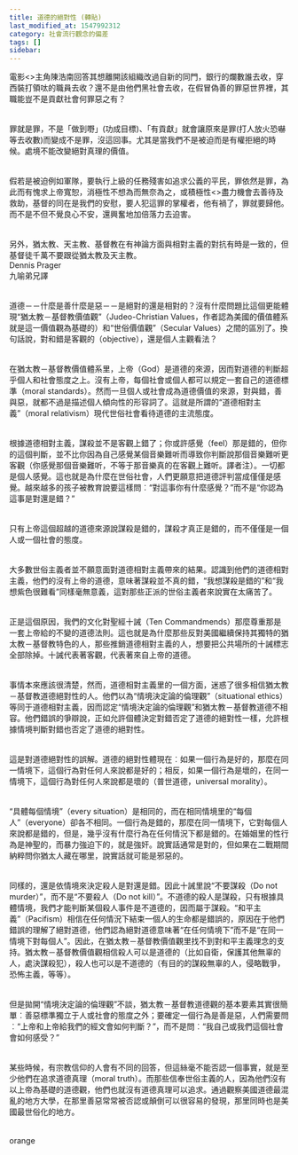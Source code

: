 ```yaml
---
title: 道德的絕對性 (轉貼)
last_modified_at: 1547992312
category: 社會流行觀念的偏差
tags: []
sidebar: 
---
```


<p>電影&lt;&gt;主角陳浩南回答其想離開該組織改過自新的同門，銀行的爛數誰去收，穿西裝打領呔的職員去收？還不是由他們黑社會去收，在假冒偽善的罪惡世界裡，其職能豈不是貢獻社會何罪惡之有？<br/><br/><br/>罪就是罪，不是「做到嘢」(功成目標)、「有貢獻」就會讓原來是罪(打人放火恐嚇等去收數)而變成不是罪，沒這回事。尤其是當我們不是被迫而是有權拒絕的時候。處境不能改變絕對真理的價值。<br/><br/><br/>假若是被迫例如軍隊，要執行上級的任務殘害如追求公義的平民，罪依然是罪，為此而有愧求上帝寬恕，消極性不想為而無奈為之，或積極性&lt;&gt;盡力機會去善待及救助，基督的同在是我們的安慰，要人犯這罪的掌權者，他有禍了，罪就要歸他。而不是不但不覺良心不安，還興奮地加倍落力去迫害。<br/><br/><br/>另外，猶太教、天主教、基督教在有神論方面與相對主義的對抗有時是一致的，但基督徒千萬不要跟從猶太教及天主教。<br/><!--more-->Dennis Prager<br/>九喻弟兄譯<br/><br/><br/>道德－－什麼是善什麼是惡－－是絕對的還是相對的？沒有什麼問題比這個更能體現“猶太教－基督教價值觀”（Judeo-Christian Values，作者認為美國的價值體系就是這一價值觀為基礎的）和“世俗價值觀”（Secular Values）之間的區別了。換句話說，對和錯是客觀的（objective），還是個人主觀看法？<br/><br/><br/>在猶太教－基督教價值體系里，上帝（God）是道德的來源，因而對道德的判斷超乎個人和社會態度之上。沒有上帝，每個社會或個人都可以規定一套自己的道德標準（moral standards）。然而一旦個人或社會成為道德價值的來源，對與錯，善與惡，就都不過是描述個人傾向性的形容詞了。這就是所謂的“道德相對主義”（moral relativism）現代世俗社會看待道德的主流態度。<br/><br/><br/>根據道德相對主義，謀殺並不是客觀上錯了；你或許感覺（feel）那是錯的，但你的這個判斷，並不比你因為自己感覺某個音樂難听而導致你判斷說那個音樂難听更客觀（你感覺那個音樂難听，不等于那音樂真的在客觀上難听。譯者注）。一切都是個人感覺。這也就是為什麼在世俗社會，人們更願意把道德評判當成僅僅是感覺。越來越多的孩子被教育說要這樣問︰“對這事你有什麼感覺？”而不是“你認為這事是對還是錯？”<br/><br/><br/>只有上帝這個超越的道德來源說謀殺是錯的，謀殺才真正是錯的，而不僅僅是一個人或一個社會的態度。<br/><br/><br/>大多數世俗主義者並不願意面對道德相對主義帶來的結果。認識到他們的道德相對主義，他們的沒有上帝的道德，意味著謀殺並不真的錯，“我想謀殺是錯的”和“我想紫色很難看”同樣毫無意義，這對那些正派的世俗主義者來說實在太痛苦了。<br/><br/><br/>正是這個原因，我們的文化對聖經十誡（Ten Commandmends）那麼尊重那是一套上帝給的不變的道德法則。這也就是為什麼那些反對美國繼續保持其獨特的猶太教－基督教特色的人，那些推銷道德相對主義的人，想要把公共場所的十誡標志全部除掉。十誡代表著客觀，代表著來自上帝的道德。<br/><br/><br/>事情本來應該很清楚，然而，道德相對主義里的一個方面，迷惑了很多相信猶太教－基督教道德絕對性的人。他們以為“情境決定論的倫理觀”（situational ethics）等同于道德相對主義，因而認定“情境決定論的倫理觀”和猶太教－基督教道德不相容。他們錯誤的爭辯說，正如允許個體決定對錯否定了道德的絕對性一樣，允許根據情境判斷對錯也否定了道德的絕對性。<br/><br/><br/>這是對道德絕對性的誤解。道德的絕對性體現在︰如果一個行為是好的，那麼在同一情境下，這個行為對任何人來說都是好的；相反，如果一個行為是壞的，在同一情境下，這個行為對任何人來說都是壞的（普世道德，universal morality）。<br/><br/><br/>“具體每個情境”（every situation）是相同的，而在相同情境里的“每個人”（everyone）卻各不相同。一個行為是錯的，那麼在同一情境下，它對每個人來說都是錯的，但是，幾乎沒有什麼行為在任何情況下都是錯的。在婚姻里的性行為是神聖的，而暴力強迫下的，就是強奸。說實話通常是對的，但如果在二戰期間納粹問你猶太人藏在哪里，說實話就可能是邪惡的。<br/><br/><br/>同樣的，還是依情境來決定殺人是對還是錯。因此十誡里說“不要謀殺（Do not murder）”，而不是“不要殺人（Do not kill）”。不道德的殺人是謀殺，只有根據具體情境，我們才能判斷某個殺人事件是不道德的，因而屬于謀殺。“和平主義”（Pacifism）相信在任何情況下結束一個人的生命都是錯誤的，原因在于他們錯誤的理解了絕對道德，他們認為絕對道德意味著“在任何情境下”而不是“在同一情境下對每個人”。因此，在猶太教－基督教價值觀里找不到對和平主義理念的支持。猶太教－基督教價值觀相信殺人可以是道德的（比如自衛，保護其他無辜的人，處決謀殺犯），殺人也可以是不道德的（有目的的謀殺無辜的人，侵略戰爭，恐怖主義，等等）。<br/><br/><br/>但是拋開“情境決定論的倫理觀”不談，猶太教－基督教道德觀的基本要素其實很簡單︰善惡標準獨立于人或社會的態度之外；要確定一個行為是善是惡，人們需要問︰“上帝和上帝給我們的經文會如何判斷？”，而不是問︰“我自己或我們這個社會會如何感受？”<br/><br/><br/>某些時候，有宗教信仰的人會有不同的回答，但這絲毫不能否認一個事實，就是至少他們在追求道德真理（moral truth）。而那些信奉世俗主義的人，因為他們沒有以上帝為基礎的道德觀，他們也就沒有道德真理可以追求。通過觀察美國道德最混亂的地方大學，在那里善惡常常被否認或顛倒可以很容易的發現，那里同時也是美國最世俗化的地方。<br/><br/><br/>orange<br/></p>